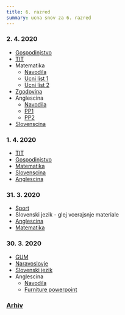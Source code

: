 ```yaml
---
title: 6. razred
summary: ucna snov za 6. razred
---
```


### 2. 4. 2020

* [Gospodinjstvo](gospodinjstvo/2020-04-02-gospodinjstvo.pdf)
* [TIT](tit/2020-04-02-tit.pdf)
* Matematika
    * [Navodila](matematika/2020-04-02-matematika.pdf)
    * [Ucni list 1](matematika/2020-04-02-matematika-1.jpg)
    * [Ucni list 2](matematika/2020-04-02-matematika-2.jpg)
* [Zgodovina](zgodovina/2020-04-02-zgodovina.pdf)
* Anglescina
    * [Navodila](anglescina/2020-04-02-anglescina.pdf)
    * [PP1](anglescina/2020-04-02-pp1.pdf)
    * [PP2](anglescina/2020-04-02-pp2.pdf)
* [Slovenscina](slovenscina/2020-04-02-slovenscina.pdf)

### 1. 4. 2020

* [TIT](tit/2020-04-01-tit.pdf)
* [Gospodinjstvo](gospodinjstvo/2020-04-01-gospodinjstvo.pdf)
* [Matematika](matematika/2020-04-01-matematika.pdf)
* [Slovenscina](slovenscina/2020-04-01-slovenscina.pdf)
* [Anglescina](anglescina/2020-04-01-anglescina.pdf)

### 31. 3. 2020

* [Sport](sport/2020-03-31-sport.pdf)
* Slovenski jezik - glej vcerajsnje materiale
* [Anglescina](anglescina/2020-03-31-anglescina.pdf)
* [Matematika](matematika/2020-03-31-matematika.pdf)

### 30. 3. 2020

* [GUM](gum/simfonicna-pesnitev.pdf)
* [Naravoslovje](naravoslovje/2020-03-30-prave-korenine.pdf)
* [Slovenski jezik](slovenscina/2020-03-30-slovenscina.pdf)
* Anglescina
    * [Navodila](anglescina/2020-03-30-anglescina.pdf)
    * [Furniture powerpoint](anglescina/2020-03-30-furniture.pdf)

### [Arhiv](arhiv.md)